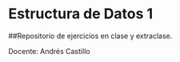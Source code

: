 # Estructura de Datos 1

##Repositorio de ejercicios en clase y extraclase. 

Docente: Andrés Castillo



